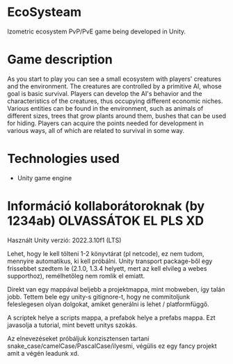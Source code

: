 # EcoSysteam

Izometric ecosystem PvP/PvE game being developed in Unity.
# Game description
As you start to play you can see a small ecosystem with players' creatures and the environment. The creatures are controlled by a primitive AI, whose goal is basic survival. Players can develop the AI's behavior and the characteristics of the creatures, thus occupying different economic niches. Various entities can be found in the environment, such as animals of different sizes, trees that grow plants around them, bushes that can be used for hiding. Players can acquire the points needed for development in various ways, all of which are related to survival in some way.
# Technologies used
* Unity game engine

# Információ kollaborátoroknak (by 1234ab) OLVASSÁTOK EL PLS XD

Használt Unity verzió: 2022.3.10f1 (LTS)

Lehet, hogy le kell tölteni 1-2 könyvtárat (pl netcode), ez nem tudom, mennyire automatikus, ki kell próbálni. Unity transport package-ből egy frissebbet szedtem le (2.1.0, 1.3.4 helyett, mert az kell elvileg a webes supporthoz), remélhetőleg nem romlik el emiatt.

Direkt van egy mappával beljebb a projektmappa, mint mobweben, így talán jobb. Tettem bele egy unity-s gitignore-t, hogy ne commitoljunk feleslegesen olyan dolgokat, amiket generálni is lehet / platformfüggő.

A scriptek helye a scripts mappa, a prefabok helye a prefabs mappa. Ezt javasolja a tutorial, mint bevett unitys szokás.

Az elnevezéseket próbáljuk konzisztensen tartani snake_case/camelCase/PascalCase/ilyesmi, végülis ez egy fancy projekt amit a végén leadunk xd.

